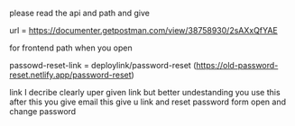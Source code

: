 please read the api and path and give

url = https://documenter.getpostman.com/view/38758930/2sAXxQfYAE

for frontend path when you open 

passowd-reset-link = deploylink/password-reset (https://old-password-reset.netlify.app/password-reset)

link I decribe clearly uper given link but better undestanding you use this after this you give email this give u link and reset password form open and change password